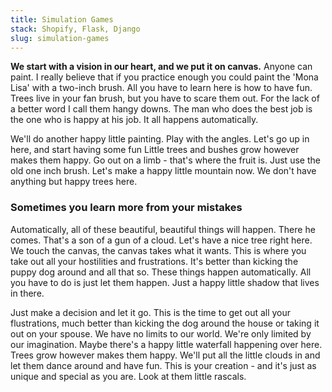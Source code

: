 ```yaml
---
title: Simulation Games
stack: Shopify, Flask, Django
slug: simulation-games
---
```


**We start with a vision in our heart, and we put it on canvas.** Anyone can paint. I really believe that if you practice enough you could paint the 'Mona Lisa' with a two-inch brush. All you have to learn here is how to have fun. Trees live in your fan brush, but you have to scare them out. For the lack of a better word I call them hangy downs. The man who does the best job is the one who is happy at his job. It all happens automatically.

We'll do another happy little painting. Play with the angles. Let's go up in here, and start having some fun Little trees and bushes grow however makes them happy. Go out on a limb - that's where the fruit is. Just use the old one inch brush. Let's make a happy little mountain now. We don't have anything but happy trees here.

### Sometimes you learn more from your mistakes

Automatically, all of these beautiful, beautiful things will happen. There he comes. That's a son of a gun of a cloud. Let's have a nice tree right here. We touch the canvas, the canvas takes what it wants. This is where you take out all your hostilities and frustrations. It's better than kicking the puppy dog around and all that so. These things happen automatically. All you have to do is just let them happen. Just a happy little shadow that lives in there.

Just make a decision and let it go. This is the time to get out all your flustrations, much better than kicking the dog around the house or taking it out on your spouse. We have no limits to our world. We're only limited by our imagination. Maybe there's a happy little waterfall happening over here. Trees grow however makes them happy. We'll put all the little clouds in and let them dance around and have fun. This is your creation - and it's just as unique and special as you are. Look at them little rascals.